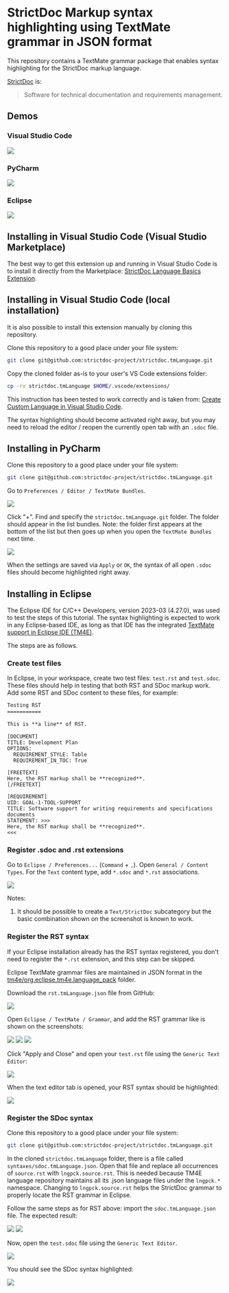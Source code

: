# StrictDoc Markup syntax highlighting using TextMate grammar in JSON format

This repository contains a TextMate grammar package that enables syntax
highlighting for the StrictDoc markup language.

[StrictDoc](https://github.com/strictdoc-project/strictdoc) is:

> Software for technical documentation and requirements management. 

## Demos

### Visual Studio Code

![](assets/VSCode/Screenshot_VSCode_1.png)

### PyCharm

![](assets/PyCharm/Screenshot_PyCharm_1.png)

### Eclipse

![](assets/Eclipse/Screenshot_Eclipse_1.png)

## Installing in Visual Studio Code (Visual Studio Marketplace)

The best way to get this extension up and running in Visual Studio Code
is to install it directly from the Marketplace:
[StrictDoc Language Basics Extension](https://marketplace.visualstudio.com/items?itemName=StrictDoc.strictdoc).

## Installing in Visual Studio Code (local installation)

It is also possible to install this extension manually by cloning this
repository.

Clone this repository to a good place under your file system:

```bash
git clone git@github.com:strictdoc-project/strictdoc.tmLanguage.git
```

Copy the cloned folder as-is to your user's VS Code extensions folder:

```bash
cp -rv strictdoc.tmLanguage $HOME/.vscode/extensions/
```

This instruction has been tested to work correctly and is taken from:
[Create Custom Language in Visual Studio Code](https://stackoverflow.com/q/30687783/598057).

The syntax highlighting should become activated right away, but you may need
to reload the editor / reopen the currently open tab with an `.sdoc` file.

## Installing in PyCharm

Clone this repository to a good place under your file system:

```bash
git clone git@github.com:strictdoc-project/strictdoc.tmLanguage.git
```

Go to `Preferences / Editor / TextMate Bundles`.

![](assets/PyCharm/Screenshot_PyCharm_2.png)

Click "+". Find and specify the `strictdoc.tmLanguage.git` folder. The folder
should appear in the list bundles. Note: the folder first appears at the bottom
of the list but then goes up when you open the `TextMate Bundles` next time.

![](assets/PyCharm/Screenshot_PyCharm_3.png)

When the settings are saved via `Apply` or `OK`, the syntax of all
open `.sdoc` files should become highlighted right away.

## Installing in Eclipse

The Eclipse IDE for C/C++ Developers, version 2023-03 (4.27.0), was used to test
the steps of this tutorial. The syntax highlighting is expected to work in any
Eclipse-based IDE, as long as that IDE has the integrated
[TextMate support in Eclipse IDE (TM4E)](https://github.com/eclipse/tm4e>).

The steps are as follows.

### Create test files

In Eclipse, in your workspace, create two test files:
`test.rst` and `test.sdoc`. These files should help in testing
that both RST and SDoc markup work. Add some RST and SDoc content to these
files, for example:

```rst
Testing RST
===========

This is **a line** of RST.
```

```text
[DOCUMENT]
TITLE: Development Plan
OPTIONS:
  REQUIREMENT_STYLE: Table
  REQUIREMENT_IN_TOC: True

[FREETEXT]
Here, the RST markup shall be **recognized**.
[/FREETEXT]

[REQUIREMENT]
UID: GOAL-1-TOOL-SUPPORT
TITLE: Software support for writing requirements and specifications documents
STATEMENT: >>>
Here, the RST markup shall be **recognized**.
<<<
```

### Register .sdoc and .rst extensions

Go to `Eclipse / Preferences...` (`Command` + `,`). Open
`General / Content Types`. For the `Text` content type, add `*.sdoc` and `*.rst`
associations.

![](assets/Eclipse/Screenshot_Eclipse_2.png)

Notes:

1) It should be possible to create a `Text/StrictDoc` subcategory but the
basic combination shown on the screenshot is known to work.

### Register the RST syntax

If your Eclipse installation already has the RST syntax registered, you
don't need to register the `*.rst` extension, and this step can be skipped.

Eclipse TextMate grammar files are maintained in JSON format in the
[tm4e/org.eclipse.tm4e.language_pack](https://github.com/eclipse/tm4e/tree/main/org.eclipse.tm4e.language_pack)
folder.

Download the `rst.tmLanguage.json` file from GitHub:

![](assets/Eclipse/Screenshot_Eclipse_3.png)

Open `Eclipse / TextMate / Grammar`, and add the RST grammar like is shown on
the screenshots:

![](assets/Eclipse/Screenshot_Eclipse_4.png)
![](assets/Eclipse/Screenshot_Eclipse_5.png)
![](assets/Eclipse/Screenshot_Eclipse_6.png)

Click "Apply and Close" and open your `test.rst` file using the
`Generic Text Editor`:

![](assets/Eclipse/Screenshot_Eclipse_7.png)

When the text editor tab is opened, your RST syntax should be highlighted:

![](assets/Eclipse/Screenshot_Eclipse_8.png)

### Register the SDoc syntax

Clone this repository to a good place under your file system:

```bash
git clone git@github.com:strictdoc-project/strictdoc.tmLanguage.git
```

In the cloned `strictdoc.tmLanguage` folder, there is a file called
`syntaxes/sdoc.tmLanguage.json`. Open that file and replace all occurrences of
`source.rst` with `lngpck.source.rst`. This is needed because TM4E language
repository maintains all its .json language files under the `lngpck.*`
namespace. Changing to `lngpck.source.rst` helps the StrictDoc grammar to
properly locate the RST grammar in Eclipse.

Follow the same steps as for RST above: import the `sdoc.tmLanguage.json` file.
The expected result:

![](assets/Eclipse/Screenshot_Eclipse_9.png)
![](assets/Eclipse/Screenshot_Eclipse_10.png)

Now, open the `test.sdoc` file using the `Generic Text Editor`.

![](assets/Eclipse/Screenshot_Eclipse_11.png)

You should see the SDoc syntax highlighted:

![](assets/Eclipse/Screenshot_Eclipse_12.png)
